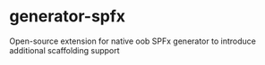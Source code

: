 # generator-spfx
Open-source extension for native oob SPFx generator to introduce additional scaffolding support
